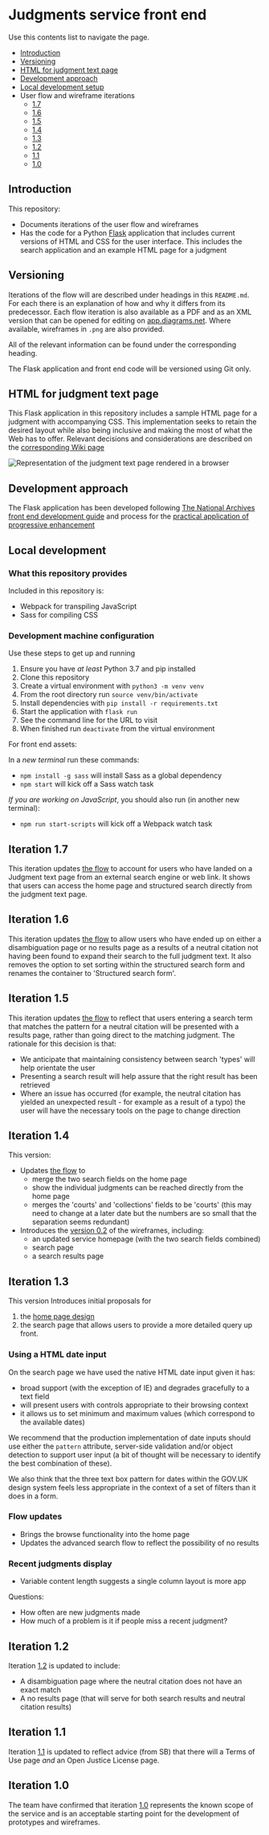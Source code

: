 # Judgments service front end

Use this contents list to navigate the page.

* [Introduction](#introduction)
* [Versioning](#versioning)
* [HTML for judgment text page](#html-for-judgment-text-page)
* [Development approach](#development-approach)
* [Local development setup](#local-development)
* User flow and wireframe iterations
    * [1.7](#iteration-17)
    * [1.6](#iteration-16)
    * [1.5](#iteration-15)
    * [1.4](#iteration-14)
    * [1.3](#iteration-13)
    * [1.2](#iteration-12)
    * [1.1](#iteration-11)
    * [1.0](#iteration-10)
   

## Introduction

This repository:

* Documents iterations of the user flow and wireframes
* Has the code for a Python [Flask](https://flask.palletsprojects.com/en/2.0.x/git) application that includes current versions of HTML and CSS for the user interface. This includes the search application and an example HTML page for a judgment

## Versioning 

Iterations of the flow will are described under headings in this `README.md`. For each there is an explanation of how and why it differs from its predecessor. Each flow iteration is also available as a PDF and as an XML version that can be opened for editing on [app.diagrams.net](https://app.diagrams.net). Where available, wireframes in `.png` are also provided.

All of the relevant information can be found under the corresponding heading. 

The Flask application and front end code will be versioned using Git only.

## HTML for judgment text page

This Flask application in this repository includes a sample HTML page for a judgment with accompanying CSS. This implementation seeks to retain the desired layout while also being inclusive and making the most of what the Web has to offer. Relevant decisions and considerations are described on the [corresponding Wiki page](https://github.com/nationalarchives/ds-judgments-frontend/wiki/Recommendations-for-Judgment-text-HTML-and-CSS)

![Representation of the judgment text page rendered in a browser](/repo_images/judgment_text.png)

## Development approach

The Flask application has been developed following [The National Archives front end development guide](https://github.com/nationalarchives/front-end-development-guide) and process for the [practical application of progressive enhancement](https://github.com/nationalarchives/front-end-development-guide)

## Local development

### What this repository provides

Included in this repository is: 

* Webpack for transpiling JavaScript
* Sass for compiling CSS

### Development machine configuration

Use these steps to get up and running

1. Ensure you have _at least_ Python 3.7 and pip installed
2. Clone this repository
3. Create a virtual environment with `python3 -m venv venv`
4. From the root directory run `source venv/bin/activate` 
5. Install dependencies with `pip install -r requirements.txt`
6. Start the application with `flask run`
7. See the command line for the URL to visit
8. When finished run `deactivate` from the virtual environment

For front end assets:

In a _new terminal_ run these commands:

* `npm install -g sass` will install Sass as a global dependency
* `npm start` will kick off a Sass watch task

_If you are working on JavaScript_, you should also run (in another new terminal):

* `npm run start-scripts` will kick off a Webpack watch task

## Iteration 1.7

This iteration updates [the flow](user_flows/Iterations/1.7) to account for users who have landed on a Judgment text page from an external search engine or web link. It shows that users can access the home page and structured search directly from the judgment text page.

## Iteration 1.6 

This iteration updates [the flow](user_flows/Iterations/1.6) to allow users who have ended up on either a disambiguation page or no results page as a results of a neutral citation not having been found to expand their search to the full judgment text. It also removes the option to set sorting within the structured search form and renames the container to 'Structured search form'.

## Iteration 1.5

This iteration updates [the flow](user_flows/Iterations/1.5) to reflect that users entering a search term that matches the pattern for a neutral citation will be presented with a results page, rather than going direct to the matching judgment. The rationale for this decision is that: 

* We anticipate that maintaining consistency between search 'types' will help orientate the user
* Presenting a search result will help assure that the right result has been retrieved
* Where an issue has occurred (for example, the neutral citation has yielded an unexpected result - for example as a result of a typo) the user will have the necessary tools on the page to change direction

## Iteration 1.4

This version: 

* Updates [the flow](user_flows/Iterations/1.4) to
    * merge the two search fields on the home page
    * show the individual judgments can be reached directly from the home page
    * merges the 'courts' and 'collections' fields to be 'courts' (this may need to change at a later date but the numbers are so small that the separation seems redundant)
* Introduces the [version 0.2](wireframes/v0.2) of the wireframes, including: 
    * an updated service homepage (with the two search fields combined)
    * search page
    * a search results page
   
## Iteration 1.3

This version Introduces initial proposals for

1. the [home page design](wireframes/1%20-%20service_homepage%20-%20v0.1.png) 
2. the search page that allows users to provide a more detailed query up front. 

### Using a HTML date input

On the search page we have used the native HTML date input given it has:

* broad support (with the exception of IE) and degrades gracefully to a text field
* will present users with controls appropriate to their browsing context
* it allows us to set minimum and maximum values (which correspond to the available dates)

We recommend that the production implementation of date inputs should use either the `pattern` attribute, server-side validation and/or object detection to support user input (a bit of thought will be necessary to identify the best combination of these). 
    
We also think that the three text box pattern for dates within the GOV.UK design system feels less appropriate in the context of a set of filters than it does in a form. 

### Flow updates

* Brings the browse functionality into the home page
* Updates the advanced search flow to reflect the possibility of no results

### Recent judgments display

* Variable content length suggests a single column layout is more app

Questions: 
* How often are new judgments made 
* How much of a problem is it if people miss a recent judgment?

## Iteration 1.2 

Iteration [1.2](user_flows/Iterations/1.2/1.2.drawio.pdf) is updated to include:

* A disambiguation page where the neutral citation does not have an exact match
* A no results page (that will serve for both search results and neutral citation results)

## Iteration 1.1

Iteration [1.1](user_flows/Iterations/1.1/1.1.drawio.pdf) is updated to reflect advice (from SB) that there will a Terms of Use page _and_ an Open Justice License page. 

## Iteration 1.0 

The team have confirmed that iteration [1.0](user_flows/Iterations/1.0/1.0.drawio.pdf) represents the known scope of the service and is an acceptable starting point for the development of prototypes and wireframes.
